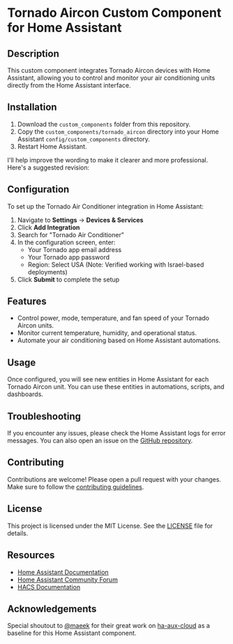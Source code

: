 # Tornado Aircon Custom Component for Home Assistant

## Description

This custom component integrates Tornado Aircon devices with Home Assistant, allowing you to control and monitor your air conditioning units directly from the Home Assistant interface.

## Installation

1. Download the `custom_components` folder from this repository.
2. Copy the `custom_components/tornado_aircon` directory into your Home Assistant `config/custom_components` directory.
3. Restart Home Assistant.

I'll help improve the wording to make it clearer and more professional. Here's a suggested revision:

## Configuration

To set up the Tornado Air Conditioner integration in Home Assistant:

1. Navigate to **Settings** → **Devices & Services**
2. Click **Add Integration**
3. Search for "Tornado Air Conditioner"
4. In the configuration screen, enter:
   - Your Tornado app email address
   - Your Tornado app password
   - Region: Select USA (Note: Verified working with Israel-based deployments)
5. Click **Submit** to complete the setup

## Features

- Control power, mode, temperature, and fan speed of your Tornado Aircon units.
- Monitor current temperature, humidity, and operational status.
- Automate your air conditioning based on Home Assistant automations.

## Usage

Once configured, you will see new entities in Home Assistant for each Tornado Aircon unit. You can use these entities in automations, scripts, and dashboards.

## Troubleshooting

If you encounter any issues, please check the Home Assistant logs for error messages. You can also open an issue on the [GitHub repository](https://github.com/romfreiman/tornado-aircon-custom-component/issues).

## Contributing

Contributions are welcome! Please open a pull request with your changes. Make sure to follow the [contributing guidelines](CONTRIBUTING.md).

## License

This project is licensed under the MIT License. See the [LICENSE](LICENSE) file for details.

## Resources

- [Home Assistant Documentation](https://www.home-assistant.io/docs/)
- [Home Assistant Community Forum](https://community.home-assistant.io/)
- [HACS Documentation](https://hacs.xyz/docs/)

## Acknowledgements

Special shoutout to [@maeek](https://github.com/maeek) for their great work on [ha-aux-cloud](https://github.com/maeek/ha-aux-cloud) as a baseline for this Home Assistant component.
